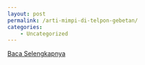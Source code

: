 ```yaml
---
layout: post
permalink: /arti-mimpi-di-telpon-gebetan/
categories:
    - Uncategorized
---
```


[Baca Selengkapnya](/04)